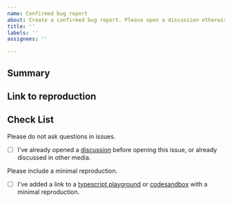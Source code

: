 ```yaml
---
name: Confirmed bug report
about: Create a confirmed bug report. Please open a discussion otherwise.
title: ''
labels: ''
assignees: ''

---
```


## Summary



## Link to reproduction



## Check List

Please do not ask questions in issues.

- [ ] I've already opened a [discussion](https://github.com/pmndrs/jotai/discussions) before opening this issue, or already discussed in other media.

Please include a minimal reproduction.

- [ ] I've added a link to a [typescript playground](https://www.typescriptlang.org/play) or [codesandbox](https://codesandbox.io) with a minimal reproduction.
